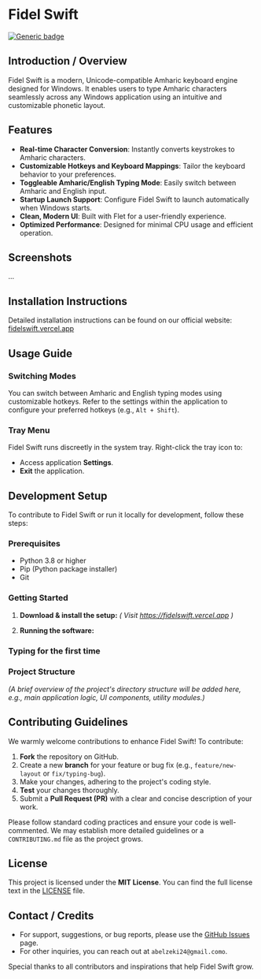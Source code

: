 # Fidel Swift
[![Generic badge](https://img.shields.io/badge/badge-placeholder-green.svg)](https://shields.io/)

## Introduction / Overview
Fidel Swift is a modern, Unicode-compatible Amharic keyboard engine designed for Windows. It enables users to type Amharic characters seamlessly across any Windows application using an intuitive and customizable phonetic layout.

## Features
- **Real-time Character Conversion**: Instantly converts keystrokes to Amharic characters.
- **Customizable Hotkeys and Keyboard Mappings**: Tailor the keyboard behavior to your preferences.
- **Toggleable Amharic/English Typing Mode**: Easily switch between Amharic and English input.
- **Startup Launch Support**: Configure Fidel Swift to launch automatically when Windows starts.
- **Clean, Modern UI**: Built with Flet for a user-friendly experience.
- **Optimized Performance**: Designed for minimal CPU usage and efficient operation.

## Screenshots
...

## Installation Instructions
Detailed installation instructions can be found on our official website: [fidelswift.vercel.app](https://fidelswift.vercel.app)

## Usage Guide
### Switching Modes
You can switch between Amharic and English typing modes using customizable hotkeys. Refer to the settings within the application to configure your preferred hotkeys (e.g., `Alt + Shift`).

### Tray Menu
Fidel Swift runs discreetly in the system tray. Right-click the tray icon to:
- Access application **Settings**.
- **Exit** the application.

## Development Setup
To contribute to Fidel Swift or run it locally for development, follow these steps:

### Prerequisites
- Python 3.8 or higher
- Pip (Python package installer)
- Git

### Getting Started
1. **Download & install the setup:**
   _( Visit https://fidelswift.vercel.app )_
   
2. **Running the software:**

### Typing for the first time


### Project Structure
_(A brief overview of the project's directory structure will be added here, e.g., main application logic, UI components, utility modules.)_

## Contributing Guidelines
We warmly welcome contributions to enhance Fidel Swift! To contribute:
1. **Fork** the repository on GitHub.
2. Create a new **branch** for your feature or bug fix (e.g., `feature/new-layout` or `fix/typing-bug`).
3. Make your changes, adhering to the project's coding style.
4. **Test** your changes thoroughly.
5. Submit a **Pull Request (PR)** with a clear and concise description of your work.

Please follow standard coding practices and ensure your code is well-commented. We may establish more detailed guidelines or a `CONTRIBUTING.md` file as the project grows.

## License
This project is licensed under the **MIT License**. You can find the full license text in the [LICENSE](LICENSE) file.

## Contact / Credits
- For support, suggestions, or bug reports, please use the [GitHub Issues](https://github.com/abelzk/fidel-swift-keyboard/issues) page.
- For other inquiries, you can reach out at `abelzeki24@gmail.como`.

Special thanks to all contributors and inspirations that help Fidel Swift grow.
